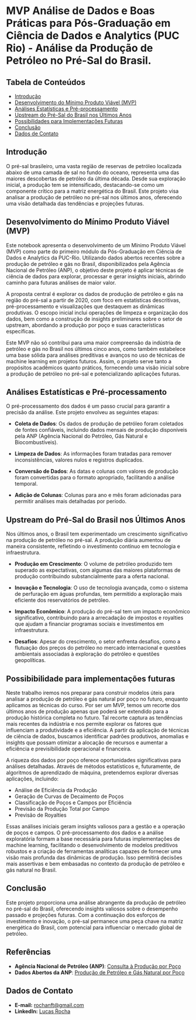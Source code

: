 # MVP Análise de Dados e Boas Práticas para Pós-Graduação em Ciência de Dados e Analytics (PUC Rio) - Análise da Produção de Petróleo no Pré-Sal do Brasil.


## Tabela de Conteúdos
- [Introdução](#introdução)
- [Desenvolvimento do Mínimo Produto Viável (MVP)](#desenvolvimento-do-mínimo-produto-viável-mvp)
- [Análises Estatísticas e Pré-processamento](#análises-estatísticas-e-pré-processamento)
- [Upstream do Pré-Sal do Brasil nos Últimos Anos](#upstream-do-pré-sal-do-brasil-nos-últimos-anos)
- [Possibilidades para Implementações Futuras](#possibilidades-para-implementações-futuras)
- [Conclusão](#conclusão)
- [Dados de Contato](#dados-de-contato)


## Introdução

O pré-sal brasileiro, uma vasta região de reservas de petróleo localizada abaixo de uma camada de sal no fundo do oceano, representa uma das maiores descobertas de petróleo da última década. Desde sua exploração inicial, a produção tem se intensificado, destacando-se como um componente crítico para a matriz energética do Brasil. Este projeto visa analisar a produção de petróleo no pré-sal nos últimos anos, oferecendo uma visão detalhada das tendências e projeções futuras.


## Desenvolvimento do Mínimo Produto Viável (MVP)

Este notebook apresenta o desenvolvimento de um Mínimo Produto Viável (MVP) como parte do primeiro módulo da Pós-Graduação em Ciência de Dados e Analytics da PUC-Rio. Utilizando dados abertos recentes sobre a produção de petróleo e gás no Brasil, disponibilizados pela Agência Nacional de Petróleo (ANP), o objetivo deste projeto é aplicar técnicas de ciência de dados para explorar, processar e gerar insights iniciais, abrindo caminho para futuras análises de maior valor.

A proposta central é explorar os dados de produção de petróleo e gás na região do pré-sal a partir de 2020, com foco em estatísticas descritivas, pré-processamento e visualizações que destaquem as dinâmicas produtivas. O escopo inicial inclui operações de limpeza e organização dos dados, bem como a construção de insights preliminares sobre o setor de upstream, abordando a produção por poço e suas características específicas.

Este MVP não só contribui para uma maior compreensão da indústria de petróleo e gás no Brasil nos últimos cinco anos, como também estabelece uma base sólida para análises preditivas e avanços no uso de técnicas de machine learning em projetos futuros. Assim, o projeto serve tanto a propósitos acadêmicos quanto práticos, fornecendo uma visão inicial sobre a produção de petróleo no pré-sal e potencializando aplicações futuras.


## Análises Estatísticas e Pré-processamento

O pré-processamento dos dados é um passo crucial para garantir a precisão da análise. Este projeto envolveu as seguintes etapas:

- **Coleta de Dados**: Os dados de produção de petróleo foram coletados de fontes confiáveis, incluindo dados mensais de produção disponíveis pela ANP (Agência Nacional do Petróleo, Gás Natural e Biocombustíveis).

- **Limpeza de Dados**: As informações foram tratadas para remover inconsistências, valores nulos e registros duplicados.

- **Conversão de Dados**: As datas e colunas com valores de produção foram convertidas para o formato apropriado, facilitando a análise temporal.

- **Adição de Colunas**: Colunas para ano e mês foram adicionadas para permitir análises mais detalhadas por período.


## Upstream do Pré-Sal do Brasil nos Últimos Anos

Nos últimos anos, o Brasil tem experimentado um crescimento significativo na produção de petróleo no pré-sal. A produção diária aumentou de maneira consistente, refletindo o investimento contínuo em tecnologia e infraestrutura.

- **Produção em Crescimento**: O volume de petróleo produzido tem superado as expectativas, com algumas das maiores plataformas de produção contribuindo substancialmente para a oferta nacional.

- **Inovação e Tecnologia**: O uso de tecnologia avançada, como o sistema de perfuração em águas profundas, tem permitido a exploração mais eficiente dos reservatórios de petróleo.

- **Impacto Econômico**: A produção do pré-sal tem um impacto econômico significativo, contribuindo para a arrecadação de impostos e royalties que ajudam a financiar programas sociais e investimentos em infraestrutura.

- **Desafios**: Apesar do crescimento, o setor enfrenta desafios, como a flutuação dos preços do petróleo no mercado internacional e questões ambientais associadas à exploração do petróleo e questões geopolíticas.


## Possibibilidade para implementações futuras

Neste trabalho iremos nos preparar para construir modelos úteis para analisar a produção de petróleo e gás natural por poço no futuro, enquanto aplicamos as técnicas do curso. Por ser um MVP, temos um recorte dos últimos anos de produção apenas que poderá ser extendido para a produção histórica completa no futuro. Tal recorte captura as tendências mais recentes da indústria e nos permite explorar os fatores que influenciam a produtividade e a eficiência. A partir da aplicação de técnicas de ciência de dados, buscamos identificar padrões produtivos, anomalias e insights que possam otimizar a alocação de recursos e aumentar a eficiência e previsibilidade operacional e financeira.

A riqueza dos dados por poço oferece oportunidades significativas para análises detalhadas. Através de métodos estatísticos e, futuramente, de algoritmos de aprendizado de máquina, pretendemos explorar diversas aplicações, incluindo:

- Análise de Eficiência da Produção
- Geração de Curvas de Decaimento de Poços
- Classificação de Poços e Campos por Eficiência
- Previsão da Produção Total por Campo
- Previsão de Royalties

Essas análises iniciais geram insights valiosos para a gestão e a operação de poços e campos. O pré-processamento dos dados e a análise exploratória formam a base necessária para futuras implementações de machine learning, facilitando o desenvolvimento de modelos preditivos robustos e a criação de ferramentas analíticas capazes de fornecer uma visão mais profunda das dinâmicas de produção. Isso permitirá decisões mais assertivas e bem embasadas no contexto da produção de petróleo e gás natural no Brasil.

## Conclusão

Este projeto proporciona uma análise abrangente da produção de petróleo no pré-sal do Brasil, oferecendo insights valiosos sobre o desempenho passado e projeções futuras. Com a continuação dos esforços de investimento e inovação, o pré-sal permanece uma peça chave na matriz energética do Brasil, com potencial para influenciar o mercado global de petróleo.


## Referências

- **Agência Nacional de Petróleo (ANP)**: [Consulta à Produção por Poço](https://cdp.anp.gov.br/ords/r/cdp_apex/consulta-dados-publicos-cdp/consulta-produ%C3%A7%C3%A3o-por-po%C3%A7o)
- **Dados Abertos da ANP**: [Produção de Petróleo e Gás Natural por Poço](https://www.gov.br/anp/pt-br/centrais-de-conteudo/dados-abertos/producao-de-petroleo-e-gas-natural-por-poco)


## Dados de Contato

- **E-mail:** [rochanft@gmail.com](mailto:rochanft@gmail.com)
- **LinkedIn:** [Lucas Rocha](https://br.linkedin.com/in/lucsrocha/pt)
